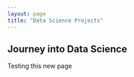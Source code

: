 ```yaml
---
layout: page
title: "Data Science Projects"
---
```


## Journey into Data Science

Testing this new page
